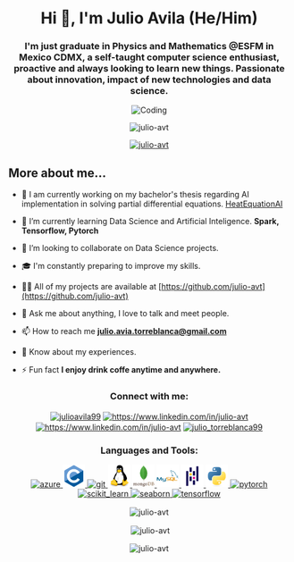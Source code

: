 <h1 align="center">Hi 👋, I'm Julio Avila (He/Him)</h1>
<h3 align="center">I'm just graduate in Physics and Mathematics @ESFM in Mexico CDMX, a self-taught computer science enthusiast, proactive and always looking to learn new things. Passionate about innovation, impact of new technologies and data science.</h3>
<p align="center"> <img alt="Coding" width="600" src="https://c.tenor.com/qJ5evVs-_uUAAAAC/coding.gif"> </p>

<p align="center"> <img src="https://komarev.com/ghpvc/?username=julio-avt&label=Profile%20views&color=0e75b6&style=flat" alt="julio-avt" /> </p>

<p align="center"> <a href="https://github.com/ryo-ma/github-profile-trophy"><img src="https://github-profile-trophy.vercel.app/?username=julio-avt" alt="julio-avt" /></a> </p>

<h2 align="left">More about me...</h2>

- 🔭 I am currently working on my bachelor's thesis regarding AI implementation in solving partial differential equations. [HeatEquationAI](---------)

- 🌱 I’m currently learning Data Science and Artificial Inteligence. **Spark, Tensorflow, Pytorch**

- 👯 I’m looking to collaborate on Data Science projects. 

- 🎓 I'm constantly preparing to improve my skills. 

- 👨‍💻 All of my projects are available at [https://github.com/julio-avt](https://github.com/julio-avt)

- 💬 Ask me about anything, I love to talk and meet people. 

- 📫 How to reach me **julio.avia.torreblanca@gmail.com**

- 📄 Know about my experiences.

- ⚡ Fun fact **I enjoy drink coffe anytime and anywhere.**

<h3 align="center">Connect with me:</h3>
<p align="center">
<a href="https://twitter.com/julioavila99" target="blank"><img align="center" src="https://raw.githubusercontent.com/rahuldkjain/github-profile-readme-generator/master/src/images/icons/Social/twitter.svg" alt="julioavila99" height="30" width="40" /></a>
<a href="https://www.linkedin.com/in/julio-avt" target="blank"><img align="center" src="https://raw.githubusercontent.com/rahuldkjain/github-profile-readme-generator/master/src/images/icons/Social/linked-in-alt.svg" alt="https://www.linkedin.com/in/julio-avt" height="30" width="40" /></a>
<a href="https://www.instagram.com/julio_torreblanca99" target="blank"><img align="center" src="https://raw.githubusercontent.com/rahuldkjain/github-profile-readme-generator/master/src/images/icons/Social/linked-in-alt.svg" alt="https://www.linkedin.com/in/julio-avt" height="30" width="40" /></a>
<a href="https://instagram.com/julio_torreblanca99" target="blank"><img align="center" src="https://raw.githubusercontent.com/rahuldkjain/github-profile-readme-generator/master/src/images/icons/Social/instagram.svg" alt="julio_torreblanca99" height="30" width="40" /></a>

</p>

<h3 align="center">Languages and Tools:</h3>
<p align="center"> <a href="https://azure.microsoft.com/en-in/" target="_blank" rel="noreferrer"> <img src="https://www.vectorlogo.zone/logos/microsoft_azure/microsoft_azure-icon.svg" alt="azure" width="40" height="40"/> </a> <a href="https://www.cprogramming.com/" target="_blank" rel="noreferrer"> <img src="https://raw.githubusercontent.com/devicons/devicon/master/icons/c/c-original.svg" alt="c" width="40" height="40"/> </a> <a href="https://git-scm.com/" target="_blank" rel="noreferrer"> <img src="https://www.vectorlogo.zone/logos/git-scm/git-scm-icon.svg" alt="git" width="40" height="40"/> </a> <a href="https://www.linux.org/" target="_blank" rel="noreferrer"> <img src="https://raw.githubusercontent.com/devicons/devicon/master/icons/linux/linux-original.svg" alt="linux" width="40" height="40"/> </a> <a href="https://www.mongodb.com/" target="_blank" rel="noreferrer"> <img src="https://raw.githubusercontent.com/devicons/devicon/master/icons/mongodb/mongodb-original-wordmark.svg" alt="mongodb" width="40" height="40"/> </a> <a href="https://www.mysql.com/" target="_blank" rel="noreferrer"> <img src="https://raw.githubusercontent.com/devicons/devicon/master/icons/mysql/mysql-original-wordmark.svg" alt="mysql" width="40" height="40"/> </a> <a href="https://pandas.pydata.org/" target="_blank" rel="noreferrer"> <img src="https://raw.githubusercontent.com/devicons/devicon/2ae2a900d2f041da66e950e4d48052658d850630/icons/pandas/pandas-original.svg" alt="pandas" width="40" height="40"/> </a> <a href="https://www.python.org" target="_blank" rel="noreferrer"> <img src="https://raw.githubusercontent.com/devicons/devicon/master/icons/python/python-original.svg" alt="python" width="40" height="40"/> </a> <a href="https://pytorch.org/" target="_blank" rel="noreferrer"> <img src="https://www.vectorlogo.zone/logos/pytorch/pytorch-icon.svg" alt="pytorch" width="40" height="40"/> </a> <a href="https://scikit-learn.org/" target="_blank" rel="noreferrer"> <img src="https://upload.wikimedia.org/wikipedia/commons/0/05/Scikit_learn_logo_small.svg" alt="scikit_learn" width="40" height="40"/> </a> <a href="https://seaborn.pydata.org/" target="_blank" rel="noreferrer"> <img src="https://seaborn.pydata.org/_images/logo-mark-lightbg.svg" alt="seaborn" width="40" height="40"/> </a> <a href="https://www.tensorflow.org" target="_blank" rel="noreferrer"> <img src="https://www.vectorlogo.zone/logos/tensorflow/tensorflow-icon.svg" alt="tensorflow" width="40" height="40"/> </a> </p>

<p align="center"><img align="center" src="https://github-readme-stats.vercel.app/api/top-langs?username=julio-avt&show_icons=true&locale=en&layout=compact" alt="julio-avt" /></p>

<p align="center">&nbsp;<img align="center" src="https://github-readme-stats.vercel.app/api?username=julio-avt&show_icons=true&locale=en" alt="julio-avt" /></p>

<p align="center"><img align="center" src="https://github-readme-streak-stats.herokuapp.com/?user=julio-avt&" alt="julio-avt" /></p>
